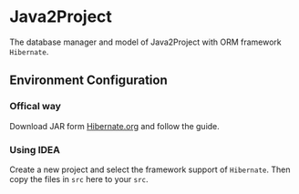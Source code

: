 # Java2Project

The database manager and model of Java2Project with ORM framework `Hibernate`.

## Environment Configuration
### Offical way
Download JAR form [Hibernate.org](http://www.hibernate.org/downloads) and follow the guide.
### Using IDEA
Create a new project and select the framework support of `Hibernate`. Then copy the files in `src` here to your `src`. 
